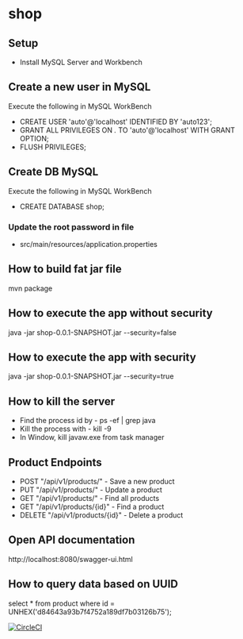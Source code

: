 # shop
## Setup
* Install MySQL Server and Workbench
## Create a new user in MySQL
Execute the following in MySQL WorkBench
*  CREATE USER 'auto'@'localhost' IDENTIFIED BY 'auto123';
*  GRANT ALL PRIVILEGES ON *.* TO 'auto'@'localhost' WITH GRANT OPTION;
*  FLUSH PRIVILEGES;
## Create DB MySQL
Execute the following in MySQL WorkBench
* CREATE DATABASE shop;
### Update the root password in file
* src/main/resources/application.properties

## How to build fat jar file
mvn package
## How to execute the app without security
java -jar shop-0.0.1-SNAPSHOT.jar --security=false

## How to execute the app with security
java -jar shop-0.0.1-SNAPSHOT.jar --security=true

## How to kill the server
* Find the process id by - ps -ef | grep java
* Kill the process with - kill -9 <id>
* In Window, kill javaw.exe from task manager

## Product Endpoints
* POST "/api/v1/products/" - Save a new product
* PUT  "/api/v1/products/" - Update a product
* GET "/api/v1/products/" - Find all products
* GET "/api/v1/products/{id}" - Find a product
* DELETE "/api/v1/products/{id}" - Delete a product

## Open API documentation 
http://localhost:8080/swagger-ui.html

## How to query data based on UUID
select * from product where id = UNHEX('d84643a93b7f4752a189df7b03126b75');

[![CircleCI](https://circleci.com/gh/pradeepparambil/shop.svg?style=svg)](https://circleci.com/gh/pradeepparambil/shop)





